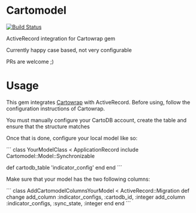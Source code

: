 # Cartomodel

[![Build Status](https://travis-ci.org/Vizzuality/cartomodel.svg?branch=master)](https://travis-ci.org/Vizzuality/cartomodel)

ActiveRecord integration for Cartowrap gem

Currently happy case based, not very configurable

PRs are welcome ;)

# Usage

This gem integrates [Cartowrap](https://github.com/tiagojsag/cartowrap) with ActiveRecord.
Before using, follow the configuration instructions of Cartowrap.

You must manually configure your CartoDB account, create the table and ensure that the structure matches

Once that is done, configure your local model like so:

´´´
class YourModelClass < ApplicationRecord
  include Cartomodel::Model::Synchronizable

  def cartodb_table
    'indicator_config'
  end
end
´´´

Make sure that your model has the two following columns:

´´´
class AddCartomodelColumnsYourModel < ActiveRecord::Migration
  def change
    add_column :indicator_configs, :cartodb_id, :integer
    add_column :indicator_configs, :sync_state, :integer
  end
end
´´´